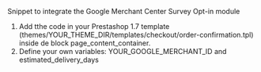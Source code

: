 Snippet to integrate the Google Merchant Center Survey Opt-in module

1. Add tthe code in your Prestashop 1.7 template (themes/YOUR_THEME_DIR/templates/checkout/order-confirmation.tpl) inside de block page_content_container.
2. Define your own variables: YOUR_GOOGLE_MERCHANT_ID and estimated_delivery_days
